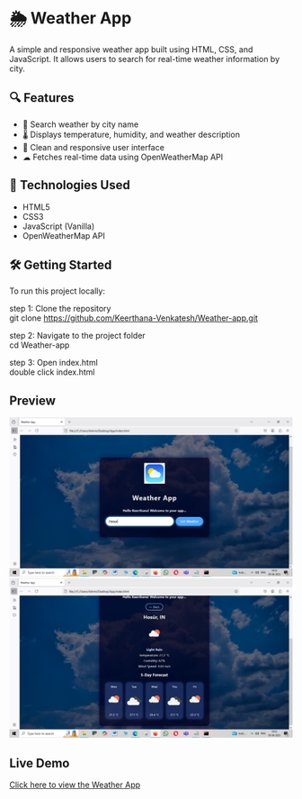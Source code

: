 # 🌦 Weather App

A simple and responsive weather app built using HTML, CSS, and JavaScript. It allows users to search for real-time weather information by city.

## 🔍 Features

- 🔎 Search weather by city name
- 🌡 Displays temperature, humidity, and weather description
- 🎨 Clean and responsive user interface
- ☁ Fetches real-time data using OpenWeatherMap API

## 🚀 Technologies Used

- HTML5
- CSS3
- JavaScript (Vanilla)
- OpenWeatherMap API

## 🛠 Getting Started

To run this project locally:

step 1: Clone the repository   
   git clone https://github.com/Keerthana-Venkatesh/Weather-app.git<br>
   
step 2: Navigate to the project folder     
   cd Weather-app<br>
   
step 3: Open index.html     
    double click index.html
   
## Preview

![App Screenshot](Screenshot1.PNG)
![App Screenshot](Screenshot2.PNG)

## Live Demo 

[Click here to view the Weather App](https://Keerthana-Venkatesh.github.io/Weather-app/)
